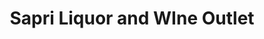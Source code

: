 ---
title: "Sapri Liquor and WIne Outlet"
url: /omaha/sapri-liquor-and-wine-outlet/
shop: alcohol
---